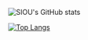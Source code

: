 ![SIOU's GitHub stats](https://github-readme-stats.vercel.app/api?username=za96346&show_icons=true&theme=merko&show_owne=true&include_all_commits=true)

[![Top Langs](https://github-readme-stats.vercel.app/api/top-langs/?username=za96346)](https://github.com/anuraghazra/github-readme-stats)

